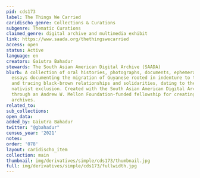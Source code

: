 ```yaml
---
pid: cds173
label: The Things We Carried
caridischo_genre: Collections & Curations
subgenre: Thematic Curations
claimed_genre: digital archive and multimedia exhibit
link: https://www.saada.org/thethingswecarried
access: open
status: Active
language: en
creators: Gaiutra Bahadur
stewards: The South Asian American Digital Archive (SAADA)
blurb: A collection of oral histories, photographs, documents, ephemera, poetry, and
  essays documenting the migration of Guyanese rooted in indenture to the United States
  and tracing black-brown relationships and solidarities, dating to the era of American
  nativist exclusion. Created with the South Asian American Digital Archive (SAADA),
  through an Andrew W. Mellon Foundation-funded fellowship for creating community-based
  archives.
related_to:
sub_collections:
open_data:
added_by: Gaiutra Bahadur
twitter: "@gbahadur"
census_year: '2021'
notes:
order: '078'
layout: caridischo_item
collection: main
thumbnail: img/derivatives/simple/cds173/thumbnail.jpg
full: img/derivatives/simple/cds173/fullwidth.jpg
---
```

